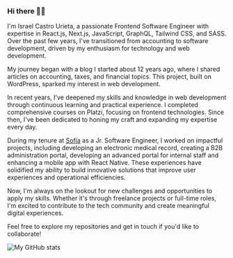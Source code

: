 ### Hi there 🙋‍♂️
I'm Israel Castro Urieta, a passionate Frontend Software Engineer with expertise in React.js, Next.js, JavaScript, GraphQL, Tailwind CSS, and SASS. Over the past few years, I've transitioned from accounting to software development, driven by my enthusiasm for technology and web development.

My journey began with a blog I started about 12 years ago, where I shared articles on accounting, taxes, and financial topics. This project, built on WordPress, sparked my interest in web development.

In recent years, I've deepened my skills and knowledge in web development through continuous learning and practical experience. I completed comprehensive courses on Platzi, focusing on frontend technologies. Since then, I've been dedicated to honing my craft and expanding my expertise every day.

During my tenure at [Sofía](https://www.linkedin.com/company/somossofia/) as a Jr. Software Engineer, I worked on impactful projects, including developing an electronic medical record, creating a B2B administration portal, developing an advanced portal for internal staff and enhancing a mobile app with React Native. These experiences have solidified my ability to build innovative solutions that improve user experiences and operational efficiencies.

Now, I'm always on the lookout for new challenges and opportunities to apply my skills. Whether it's through freelance projects or full-time roles, I'm excited to contribute to the tech community and create meaningful digital experiences.

Feel free to explore my repositories and get in touch if you'd like to collaborate!

![My GitHub stats](https://github-readme-stats.vercel.app/api?username=iscasur&hide=issues&show_icons=true&theme=radical)
